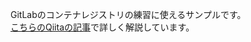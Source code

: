 GitLabのコンテナレジストリの練習に使えるサンプルです。  
[こちらのQiitaの記事](https://qiita.com/nnahito/items/00d8c5356ee4f605eb26)で詳しく解説しています。


